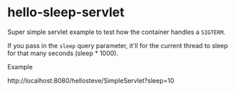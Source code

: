 # hello-sleep-servlet

Super simple servlet example to test how the container handles a `SIGTERM`.

If you pass in the `sleep` query parameter, it'll for the current thread to sleep for that many seconds (sleep * 1000).


Example

http://localhost:8080/hellosteve/SimpleServlet?sleep=10

